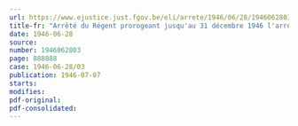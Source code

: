 ```yaml
---
url: https://www.ejustice.just.fgov.be/eli/arrete/1946/06/28/1946062803/justel
title-fr: "Arrêté du Régent prorogeant jusqu'au 31 décembre 1946 l'arrêté des ministres réunis en Conseil du 9 septembre 1944, instituant, à titre provisoire, des commissions régulatrices des prix"
date: 1946-06-28
source:
number: 1946062803
page: 888888
case: 1946-06-28/03
publication: 1946-07-07
starts:
modifies:
pdf-original:
pdf-consolidated:
---
```


